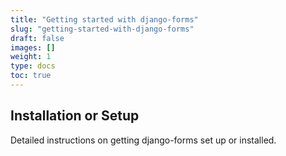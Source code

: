 ```yaml
---
title: "Getting started with django-forms"
slug: "getting-started-with-django-forms"
draft: false
images: []
weight: 1
type: docs
toc: true
---
```


## Installation or Setup
Detailed instructions on getting django-forms set up or installed.

